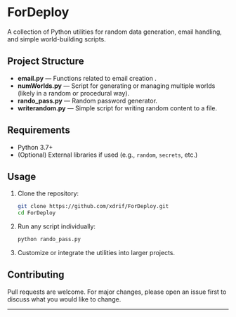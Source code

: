 # ForDeploy

A collection of Python utilities for random data generation, email handling, and simple world-building scripts.

## Project Structure

- **email.py** — Functions related to email creation .
- **numWorlds.py** — Script for generating or managing multiple worlds (likely in a random or procedural way).
- **rando_pass.py** — Random password generator.
- **writerandom.py** — Simple script for writing random content to a file.

## Requirements

- Python 3.7+
- (Optional) External libraries if used (e.g., `random`, `secrets`, etc.)

## Usage

1. Clone the repository:
    ```bash
    git clone https://github.com/xdrif/ForDeploy.git
    cd ForDeploy
    ```

2. Run any script individually:
    ```bash
    python rando_pass.py
    ```

3. Customize or integrate the utilities into larger projects.

## Contributing

Pull requests are welcome. For major changes, please open an issue first to discuss what you would like to change.


---

